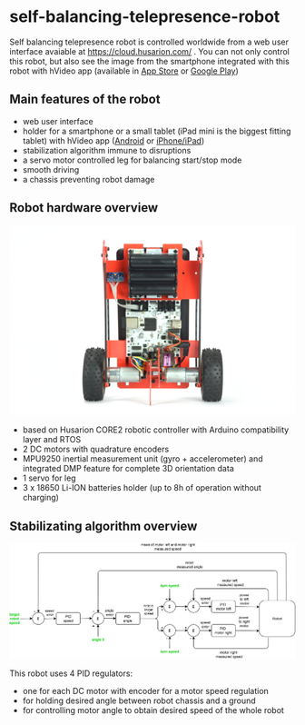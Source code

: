 # self-balancing-telepresence-robot
Self balancing telepresence robot is controlled worldwide from a web user interface avaiable at https://cloud.husarion.com/ . You can not only control this robot, but also see the image from the smartphone integrated with this robot with hVideo app (available in <a href="https://itunes.apple.com/us/app/hvideo/id1286551310?mt=8">App Store</a> or <a href="https://play.google.com/store/apps/details?id=com.husarion.video2">Google Play</a>)

## Main features of the robot ##

* web user interface
* holder for a smartphone or a small tablet (iPad mini is the biggest fitting tablet) with hVideo app (<a href="https://play.google.com/store/apps/details?id=com.husarion.video2">Android</a> or <a href="https://itunes.apple.com/us/app/hvideo/id1286551310?mt=8">iPhone/iPad</a>)
* stabilization algorithm immune to disruptions
* a servo motor controlled leg for balancing start/stop mode
* smooth driving
* a chassis preventing robot damage

## Robot hardware overview ##

![pid diagram](/img/ralph_alu_back_hd.jpg)

* based on Husarion CORE2 robotic controller with Arduino compatibility layer and RTOS
* 2 DC motors with quadrature encoders
* MPU9250 inertial measurement unit (gyro + accelerometer) and integrated DMP feature for complete 3D orientation data
* 1 servo for leg
* 3 x 18650 Li-ION batteries holder (up to 8h of operation without charging)

## Stabilizating algorithm overview ##

![pid diagram](/img/diagram_pid.png)

This robot uses 4 PID regulators:
* one for each DC motor with encoder for a motor speed regulation
* for holding desired angle between robot chassis and a ground
* for controlling motor angle to obtain desired speed of the whole robot


